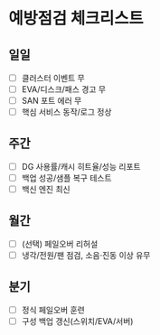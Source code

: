 # 예방점검 체크리스트

## 일일
- [ ] 클러스터 이벤트 무
- [ ] EVA/디스크/패스 경고 무
- [ ] SAN 포트 에러 무
- [ ] 핵심 서비스 동작/로그 정상

## 주간
- [ ] DG 사용률/캐시 히트율/성능 리포트
- [ ] 백업 성공/샘플 복구 테스트
- [ ] 백신 엔진 최신

## 월간
- [ ] (선택) 페일오버 리허설
- [ ] 냉각/전원/팬 점검, 소음·진동 이상 유무

## 분기
- [ ] 정식 페일오버 훈련
- [ ] 구성 백업 갱신(스위치/EVA/서버)